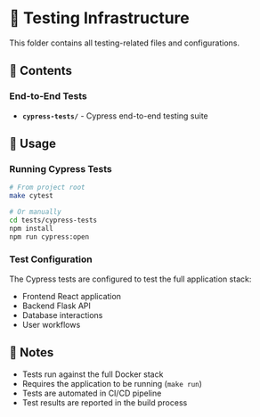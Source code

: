 # 🧪 Testing Infrastructure

This folder contains all testing-related files and configurations.

## 📁 Contents

### **End-to-End Tests**
- **`cypress-tests/`** - Cypress end-to-end testing suite

## 🔧 Usage

### **Running Cypress Tests**
```bash
# From project root
make cytest

# Or manually
cd tests/cypress-tests
npm install
npm run cypress:open
```

### **Test Configuration**
The Cypress tests are configured to test the full application stack:
- Frontend React application
- Backend Flask API
- Database interactions
- User workflows

## 📝 Notes

- Tests run against the full Docker stack
- Requires the application to be running (`make run`)
- Tests are automated in CI/CD pipeline
- Test results are reported in the build process
